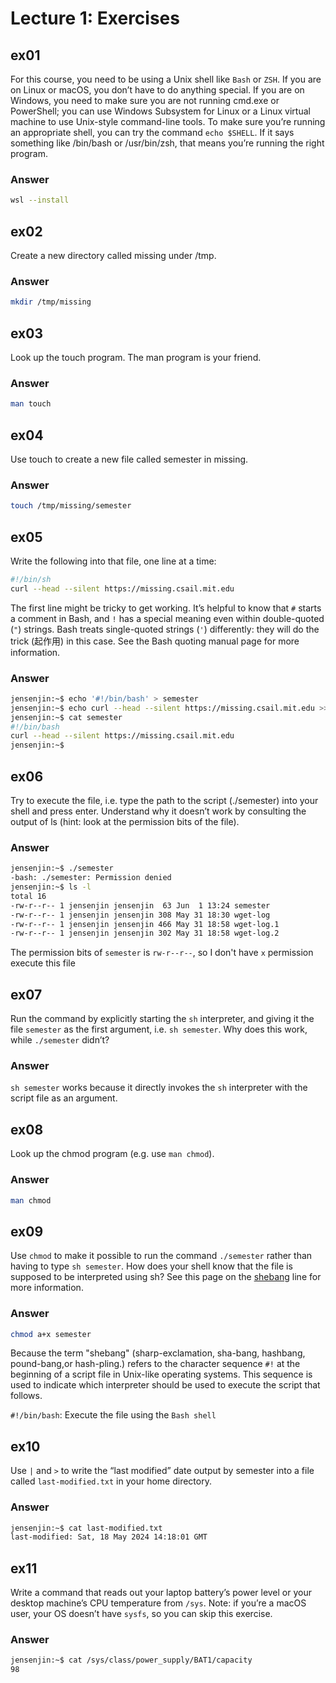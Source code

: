 # Lecture 1: Exercises

## ex01

For this course, you need to be using a Unix shell like `Bash` or `ZSH`. If you are on Linux or macOS, you don’t have to do anything special. If you are on Windows, you need to make sure you are not running cmd.exe or PowerShell; you can use Windows Subsystem for Linux or a Linux virtual machine to use Unix-style command-line tools. To make sure you’re running an appropriate shell, you can try the command `echo $SHELL`. If it says something like /bin/bash or /usr/bin/zsh, that means you’re running the right program.

### Answer

```Bash
wsl --install
```

## ex02

Create a new directory called missing under /tmp.

### Answer

```Bash
mkdir /tmp/missing
```

## ex03

Look up the touch program. The man program is your friend.

### Answer

```Bash
man touch
```

## ex04

Use touch to create a new file called semester in missing.

### Answer

```Bash
touch /tmp/missing/semester
```

## ex05

Write the following into that file, one line at a time:

```Bash
#!/bin/sh
curl --head --silent https://missing.csail.mit.edu
```

The first line might be tricky to get working. It’s helpful to know that `#` starts a comment in Bash, and `!` has a special meaning even within double-quoted (`"`) strings. Bash treats single-quoted strings (`'`) differently: they will do the trick (起作用) in this case. See the Bash quoting manual page for more information.

### Answer

```Bash
jensenjin:~$ echo '#!/bin/bash' > semester
jensenjin:~$ echo curl --head --silent https://missing.csail.mit.edu >> semester
jensenjin:~$ cat semester
#!/bin/bash
curl --head --silent https://missing.csail.mit.edu
jensenjin:~$
```

## ex06

Try to execute the file, i.e. type the path to the script (./semester) into your shell and press enter. Understand why it doesn’t work by consulting the output of ls (hint: look at the permission bits of the file).

### Answer

```Bash
jensenjin:~$ ./semester
-bash: ./semester: Permission denied
jensenjin:~$ ls -l
total 16
-rw-r--r-- 1 jensenjin jensenjin  63 Jun  1 13:24 semester
-rw-r--r-- 1 jensenjin jensenjin 308 May 31 18:30 wget-log
-rw-r--r-- 1 jensenjin jensenjin 466 May 31 18:58 wget-log.1
-rw-r--r-- 1 jensenjin jensenjin 302 May 31 18:58 wget-log.2
```

The permission bits of `semester` is `rw-r--r--`, so I don't have `x` permission execute this file

## ex07

Run the command by explicitly starting the `sh` interpreter, and giving it the file `semester` as the first argument, i.e. `sh semester`. Why does this work, while `./semester` didn’t?

### Answer

`sh semester` works because it directly invokes the `sh` interpreter with the script file as an argument.

## ex08

Look up the chmod program (e.g. use `man chmod`).

### Answer

```Bash
man chmod
```

## ex09

Use `chmod` to make it possible to run the command `./semester` rather than having to type `sh semester`. How does your shell know that the file is supposed to be interpreted using sh? See this page on the [shebang](https://en.wikipedia.org/wiki/Shebang_(Unix)) line for more information.

### Answer

```Bash
chmod a+x semester
```

Because the term "shebang" (sharp-exclamation, sha-bang, hashbang, pound-bang,or hash-pling.) refers to the character sequence `#!` at the beginning of a script file in Unix-like operating systems. This sequence is used to indicate which interpreter should be used to execute the script that follows.

`#!/bin/bash`: Execute the file using the `Bash shell`

## ex10

Use `|` and `>` to write the “last modified” date output by semester into a file called `last-modified.txt` in your home directory.

### Answer

```Bash
jensenjin:~$ cat last-modified.txt
last-modified: Sat, 18 May 2024 14:18:01 GMT
```

## ex11

Write a command that reads out your laptop battery’s power level or your desktop machine’s CPU temperature from `/sys`. Note: if you’re a macOS user, your OS doesn’t have `sysfs`, so you can skip this exercise.

### Answer

```Bash
jensenjin:~$ cat /sys/class/power_supply/BAT1/capacity
98
```
